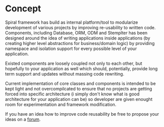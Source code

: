 # Concept
Spiral framework has build as internal platform/tool to modularize development 
of various projects by improving re-usability to written code. Components,
including Database, ORM, ODM and Stemplter has been designed around the idea of writing
applications inside applications (by creating higher level abstractions for business/domain logic)
by providing namespace and isolation support for every possible level of your application.

Existed components are loosely coupled not only to each other, but hopefully 
to your application as well which should, potentially, provide long term support 
and updates without massing code rewriting.

Current implementation of core classes and components is intended to be kept light
and not overcompilcated to ensure that no projects are getting forced into specific
architecture (i simply don't know what is good architecture for your application can be)
so developer are given enought room for experimentation and framework modification.

If you have an idea how to improve code reusability be free to propose your ideas on a [forum](https://groups.google.com/forum/#!forum/spiral-framework).
